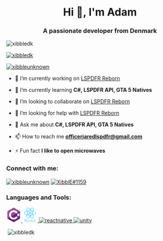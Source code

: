 <h1 align="center">Hi 👋, I'm Adam</h1>
<h3 align="center">A passionate developer from Denmark</h3>

<p align="left"> <img src="https://komarev.com/ghpvc/?username=xibbledk&label=Profile%20views&color=0e75b6&style=flat" alt="xibbledk" /> </p>

<p align="left"> <a href="https://github.com/ryo-ma/github-profile-trophy"><img src="https://github-profile-trophy.vercel.app/?username=xibbledk" alt="xibbledk" /></a> </p>

<p align="left"> <a href="https://twitter.com/xibbleunknown" target="blank"><img src="https://img.shields.io/twitter/follow/xibbleunknown?logo=twitter&style=for-the-badge" alt="xibbleunknown" /></a> </p>

- 🔭 I’m currently working on [LSPDFR Reborn](https://github.com/Rich-Dunne/LSPDFR-Reborn/tree/main)

- 🌱 I’m currently learning **C#, LSPDFR API, GTA 5 Natives**

- 👯 I’m looking to collaborate on [LSPDFR Reborn](https://github.com/Rich-Dunne/LSPDFR-Reborn/tree/main)

- 🤝 I’m looking for help with [LSPDFR Reborn](https://github.com/Rich-Dunne/LSPDFR-Reborn/tree/main)

- 💬 Ask me about **C#, LSPDFR API, GTA 5 Natives**

- 📫 How to reach me **officerjaredlspdfr@gmail.com**

- ⚡ Fun fact **I like to open microwaves**

<h3 align="left">Connect with me:</h3>
<p align="left">
<a href="https://twitter.com/xibbleunknown" target="blank"><img align="center" src="https://raw.githubusercontent.com/rahuldkjain/github-profile-readme-generator/master/src/images/icons/Social/twitter.svg" alt="xibbleunknown" height="30" width="40" /></a>
<a href="https://discord.gg/XibblE#1159" target="blank"><img align="center" src="https://raw.githubusercontent.com/rahuldkjain/github-profile-readme-generator/master/src/images/icons/Social/discord.svg" alt="XibblE#1159" height="30" width="40" /></a>
</p>

<h3 align="left">Languages and Tools:</h3>
<p align="left"> <a href="https://www.w3schools.com/cs/" target="_blank" rel="noreferrer"> <img src="https://raw.githubusercontent.com/devicons/devicon/master/icons/csharp/csharp-original.svg" alt="csharp" width="40" height="40"/> </a> <a href="https://reactjs.org/" target="_blank" rel="noreferrer"> <img src="https://raw.githubusercontent.com/devicons/devicon/master/icons/react/react-original-wordmark.svg" alt="react" width="40" height="40"/> </a> <a href="https://reactnative.dev/" target="_blank" rel="noreferrer"> <img src="https://reactnative.dev/img/header_logo.svg" alt="reactnative" width="40" height="40"/> </a> <a href="https://unity.com/" target="_blank" rel="noreferrer"> <img src="https://www.vectorlogo.zone/logos/unity3d/unity3d-icon.svg" alt="unity" width="40" height="40"/> </a> </p>

<p>&nbsp;<img align="center" src="https://github-readme-stats.vercel.app/api?username=xibbledk&show_icons=true&locale=en" alt="xibbledk" /></p>
